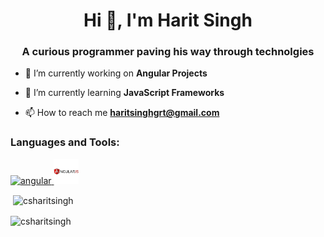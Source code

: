<h1 align="center">Hi 👋, I'm Harit Singh</h1>
<h3 align="center">A curious programmer paving his way through technolgies</h3>

- 🔭 I’m currently working on **Angular Projects**

- 🌱 I’m currently learning **JavaScript Frameworks**

- 📫 How to reach me **haritsinghgrt@gmail.com**



<h3 align="left">Languages and Tools:</h3>
<p align="left"> <a href="https://angular.io" target="_blank" rel="noreferrer"> <img src="https://angular.io/assets/images/logos/angular/angular.svg" alt="angular" width="40" height="40"/> </a> <a href="https://angular.io" target="_blank" rel="noreferrer"> <img src="https://raw.githubusercontent.com/devicons/devicon/master/icons/angularjs/angularjs-original-wordmark.svg" alt="angularjs" width="40" height="40"/> </a></p>

<p>&nbsp;<img align="center" src="https://github-readme-stats.vercel.app/api?username=csharitsingh&show_icons=true&locale=en" alt="csharitsingh" /></p>

<p><img align="center" src="https://github-readme-streak-stats.herokuapp.com/?user=csharitsingh&" alt="csharitsingh" /></p>

